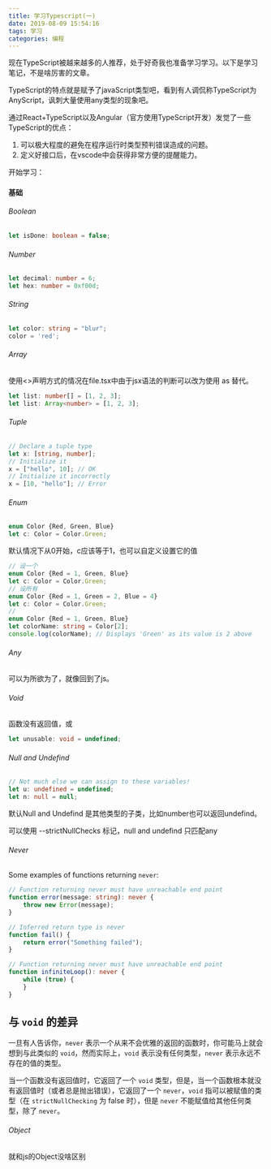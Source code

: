 ```yaml
---
title: 学习Typescript(一)
date: 2019-08-09 15:54:16
tags: 学习
categories: 编程
---
```


现在TypeScript被越来越多的人推荐，处于好奇我也准备学习学习。以下是学习笔记，不是啥厉害的文章。

TypeScript的特点就是赋予了javaScript类型吧，看到有人调侃称TypeScript为AnyScript，讽刺大量使用any类型的现象吧。

通过React+TypeScript以及Angular（官方使用TypeScript开发）发觉了一些TypeScript的优点：

1. 可以极大程度的避免在程序运行时类型预判错误造成的问题。
2. 定义好接口后，在vscode中会获得非常方便的提醒能力。

开始学习：

#### 基础

###### Boolean

```typescript
let isDone: boolean = false;
```

###### Number

```typescript
let decimal: number = 6;
let hex: number = 0xf00d;
```

###### String

```typescript
let color: string = "blur";
color = 'red';
```

###### Array

使用<>声明方式的情况在file.tsx中由于jsx语法的判断可以改为使用 as 替代。

```typescript
let list: number[] = [1, 2, 3];
let list: Array<number> = [1, 2, 3];
```

###### Tuple

```typescript
// Declare a tuple type
let x: [string, number];
// Initialize it
x = ["hello", 10]; // OK
// Initialize it incorrectly
x = [10, "hello"]; // Error
```

###### Enum

```typescript
enum Color {Red, Green, Blue}
let c: Color = Color.Green;
```

默认情况下从0开始，c应该等于1，也可以自定义设置它的值

```typescript
// 设一个
enum Color {Red = 1, Green, Blue}
let c: Color = Color.Green;
// 设所有
enum Color {Red = 1, Green = 2, Blue = 4}
let c: Color = Color.Green;
// 
enum Color {Red = 1, Green, Blue}
let colorName: string = Color[2];
console.log(colorName); // Displays 'Green' as its value is 2 above

```

###### Any

可以为所欲为了，就像回到了js。

###### Void

函数没有返回值，或

```typescript
let unusable: void = undefined;
```

###### Null and Undefind

```typescript
// Not much else we can assign to these variables!
let u: undefined = undefined;
let n: null = null;
```

默认Null and Undefind 是其他类型的子类，比如number也可以返回undefind。

可以使用 --strictNullChecks 标记，null and undefind 只匹配any



###### Never

Some examples of functions returning `never`:

```typescript
// Function returning never must have unreachable end point
function error(message: string): never {
    throw new Error(message);
}

// Inferred return type is never
function fail() {
    return error("Something failed");
}

// Function returning never must have unreachable end point
function infiniteLoop(): never {
    while (true) {
    }
}

```

##  与 `void` 的差异

一旦有人告诉你，`never` 表示一个从来不会优雅的返回的函数时，你可能马上就会想到与此类似的 `void`，然而实际上，`void` 表示没有任何类型，`never` 表示永远不存在的值的类型。

当一个函数没有返回值时，它返回了一个 `void` 类型，但是，当一个函数根本就没有返回值时（或者总是抛出错误），它返回了一个 `never`，`void` 指可以被赋值的类型（在 `strictNullChecking` 为 false 时），但是 `never` 不能赋值给其他任何类型，除了 `never`。

###### Object

就和js的Object没啥区别